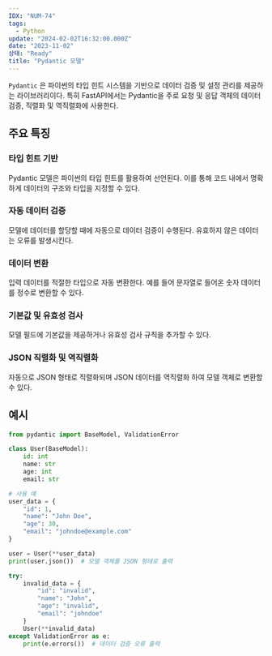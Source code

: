 ```yaml
---
IDX: "NUM-74"
tags:
  - Python
update: "2024-02-02T16:32:00.000Z"
date: "2023-11-02"
상태: "Ready"
title: "Pydantic 모델"
---
```

`Pydantic` 은 파이썬의 타입 힌트 시스템을 기반으로 데이터 검증 및 설정 관리를 제공하는 라이브러리이다. 특히 FastAPI에서는 Pydantic을 주로 요청 및 응답 객체의 데이터 검증, 직렬화 및 역직렬화에 사용한다. 

## 주요 특징

### 타입 힌트 기반

Pydantic 모델은 파이썬의 타입 힌트를 활용하여 선언된다. 이를 통해 코드 내에서 명확하게 데이터의 구조와 타입을 지정할 수 있다. 

### 자동 데이터 검증

모델에 데이터를 할당할 때에 자동으로 데이터 검증이 수행된다. 유효하지 않은 데이터는 오류를 발생시킨다. 

### 데이터 변환

입력 데이터를 적절한 타입으로 자동 변환한다. 예를 들어 문자열로 들어온 숫자 데이터를 정수로 변환할 수 있다. 

### 기본값 및 유효성 검사

모델 필드에 기본값을 제공하거나 유효성 검사 규칙을 추가할 수 있다. 

### JSON 직렬화 및 역직렬화

자동으로 JSON 형태로 직렬화되며 JSON 데이터를 역직렬화 하여 모델 객체로 변환할 수 있다. 

## 예시

```python
from pydantic import BaseModel, ValidationError

class User(BaseModel):
    id: int
    name: str
    age: int
    email: str

# 사용 예
user_data = {
    "id": 1,
    "name": "John Doe",
    "age": 30,
    "email": "johndoe@example.com"
}

user = User(**user_data)
print(user.json())  # 모델 객체를 JSON 형태로 출력

try:
    invalid_data = {
        "id": "invalid",
        "name": "John",
        "age": "invalid",
        "email": "johndoe"
    }
    User(**invalid_data)
except ValidationError as e:
    print(e.errors())  # 데이터 검증 오류 출력
```



